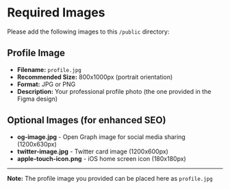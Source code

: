 # Required Images

Please add the following images to this `/public` directory:

## Profile Image
- **Filename:** `profile.jpg`
- **Recommended Size:** 800x1000px (portrait orientation)
- **Format:** JPG or PNG
- **Description:** Your professional profile photo (the one provided in the Figma design)

## Optional Images (for enhanced SEO)
- **og-image.jpg** - Open Graph image for social media sharing (1200x630px)
- **twitter-image.jpg** - Twitter card image (1200x600px)
- **apple-touch-icon.png** - iOS home screen icon (180x180px)

---

**Note:** The profile image you provided can be placed here as `profile.jpg`

